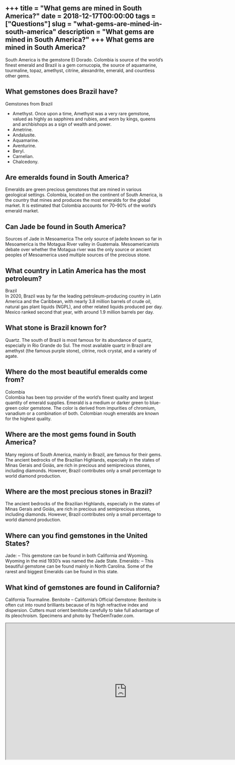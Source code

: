 +++
title = "What gems are mined in South America?"
date = 2018-12-17T00:00:00
tags = ["Questions"]
slug = "what-gems-are-mined-in-south-america"
description = "What gems are mined in South America?"
+++
What gems are mined in South America?
-------------------------------------

South America is the gemstone El Dorado. Colombia is source of the world’s finest emerald and Brazil is a gem cornucopia, the source of aquamarine, tourmaline, topaz, amethyst, citrine, alexandrite, emerald, and countless other gems.

What gemstones does Brazil have?
--------------------------------

Gemstones from Brazil

- Amethyst. Once upon a time, Amethyst was a very rare gemstone, valued as highly as sapphires and rubies, and worn by kings, queens and archbishops as a sign of wealth and power.
- Ametrine.
- Andalusite.
- Aquamarine.
- Aventurine.
- Beryl.
- Carnelian.
- Chalcedony.

Are emeralds found in South America?
------------------------------------

Emeralds are green precious gemstones that are mined in various geological settings. Colombia, located on the continent of South America, is the country that mines and produces the most emeralds for the global market. It is estimated that Colombia accounts for 70–90% of the world’s emerald market.

Can Jade be found in South America?
-----------------------------------

Sources of Jade in Mesoamerica The only source of jadeite known so far in Mesoamerica is the Motagua River valley in Guatemala. Mesoamericanists debate over whether the Motagua river was the only source or ancient peoples of Mesoamerica used multiple sources of the precious stone.

What country in Latin America has the most petroleum?
-----------------------------------------------------

Brazil  
In 2020, Brazil was by far the leading petroleum-producing country in Latin America and the Caribbean, with nearly 3.8 million barrels of crude oil, natural gas plant liquids (NGPL), and other related liquids produced per day. Mexico ranked second that year, with around 1.9 million barrels per day.

What stone is Brazil known for?
-------------------------------

Quartz. The south of Brazil is most famous for its abundance of quartz, especially in Rio Grande do Sul. The most available quartz in Brazil are amethyst (the famous purple stone), citrine, rock crystal, and a variety of agate.

Where do the most beautiful emeralds come from?
-----------------------------------------------

Colombia  
Colombia has been top provider of the world’s finest quality and largest quantity of emerald supplies. Emerald is a medium or darker green to blue-green color gemstone. The color is derived from impurities of chromium, vanadium or a combination of both. Colombian rough emeralds are known for the highest quality.

Where are the most gems found in South America?
-----------------------------------------------

Many regions of South America, mainly in Brazil, are famous for their gems. The ancient bedrocks of the Brazilian Highlands, especially in the states of Minas Gerais and Goiás, are rich in precious and semiprecious stones, including diamonds. However, Brazil contributes only a small percentage to world diamond production.

Where are the most precious stones in Brazil?
---------------------------------------------

The ancient bedrocks of the Brazilian Highlands, especially in the states of Minas Gerais and Goiás, are rich in precious and semiprecious stones, including diamonds. However, Brazil contributes only a small percentage to world diamond production.

Where can you find gemstones in the United States?
--------------------------------------------------

Jade: – This gemstone can be found in both California and Wyoming. Wyoming in the mid 1930’s was named the Jade State. Emeralds: – This beautiful gemstone can be found mainly in North Carolina. Some of the rarest and biggest Emeralds can be found in this state.

What kind of gemstones are found in California?
-----------------------------------------------

California Tourmaline. Benitoite – California’s Official Gemstone: Benitoite is often cut into round brilliants because of its high refractive index and dispersion. Cutters must orient benitoite carefully to take full advantage of its pleochroism. Specimens and photo by TheGemTrader.com.

<iframe allow="accelerometer; autoplay; clipboard-write; encrypted-media; gyroscope; picture-in-picture" allowfullscreen="" class="__youtube_prefs__  epyt-is-override  no-lazyload" data-no-lazy="1" data-origheight="433" data-origwidth="770" data-skipgform_ajax_framebjll="" height="433" id="_ytid_94127" loading="lazy" src="https://www.youtube.com/embed/VqWHv06OBtw?enablejsapi=1&autoplay=0&cc_load_policy=0&cc_lang_pref=&iv_load_policy=1&loop=0&modestbranding=0&rel=1&fs=1&playsinline=0&autohide=2&theme=dark&color=red&controls=1&" title="YouTube player" width="770"></iframe>